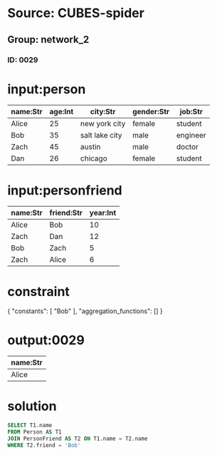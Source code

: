 # Source: CUBES-spider
## Group: network_2
### ID: 0029

# input:person

| name:Str | age:Int | city:Str | gender:Str | job:Str |
|---|---|---|---|---|
| Alice | 25 | new york city | female | student |
| Bob | 35 | salt lake city | male | engineer |
| Zach | 45 | austin | male | doctor |
| Dan | 26 | chicago | female | student |

# input:personfriend

| name:Str | friend:Str | year:Int |
|---|---|---|
| Alice | Bob | 10 |
| Zach | Dan | 12 |
| Bob | Zach | 5 |
| Zach | Alice | 6 |

# constraint

{
  "constants": [
    "Bob"
  ],
  "aggregation_functions": []
}

# output:0029

| name:Str |
|---|
| Alice |

# solution

```sql
SELECT T1.name
FROM Person AS T1
JOIN PersonFriend AS T2 ON T1.name = T2.name
WHERE T2.friend = 'Bob'
```
